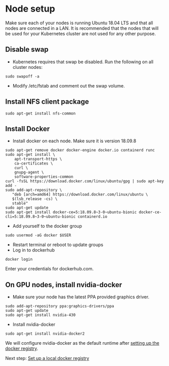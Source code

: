 # Node setup

Make sure each of your nodes is running Ubuntu 18.04 LTS and that all nodes are connected in a LAN. It is recommended that the nodes that will be used for your Kubernetes cluster are not used for any other purpose.

## Disable swap

* Kubernetes requires that swap be disabled. Run the following on all cluster nodes:

```
sudo swapoff -a
```

* Modify /etc/fstab and comment out the swap volume.

## Install NFS client package

```
sudo apt-get install nfs-common
```

## Install Docker

* Install docker on each node. Make sure it is version 18.09.8

```
sudo apt-get remove docker docker-engine docker.io containerd runc
sudo apt-get install \
    apt-transport-https \
    ca-certificates \
    curl \
    gnupg-agent \
    software-properties-common
curl -fsSL https://download.docker.com/linux/ubuntu/gpg | sudo apt-key add -
sudo add-apt-repository \
   "deb [arch=amd64] https://download.docker.com/linux/ubuntu \
   $(lsb_release -cs) \
   stable"
sudo apt-get update
sudo apt-get install docker-ce=5:18.09.8~3-0~ubuntu-bionic docker-ce-cli=5:18.09.8~3-0~ubuntu-bionic containerd.io
```

* Add yourself to the docker group

```
sudo usermod -aG docker $USER
```
* Restart terminal or reboot to update groups
* Log in to dockerhub

```
docker login
```

Enter your credentials for dockerhub.com.

## On GPU nodes, install nvidia-docker

* Make sure your node has the latest PPA provided graphics driver.

```
sudo add-apt-repository ppa:graphics-drivers/ppa
sudo apt-get update
sudo apt-get install nvidia-430
```

* Install nvidia-docker

```
sudo apt-get install nvidia-docker2
```

We will configure nvidia-docker as the default runtime after [setting up the docker registry](registry.md).

Next step: [Set up a local docker registry](registry.md)
